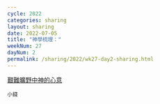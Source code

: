 ```yaml
---
cycle: 2022
categories: sharing
layout: sharing
date: 2022-07-05
title: "神學梳理："
weekNum: 27
dayNum: 2
permalink: /sharing/2022/wk27-day2-sharing.html
---
```


[艱難曠野中神的心意](https://eccseattle.github.io/media/sharing/2022/wk027/2022-07-05-bin.m4a)

`小錢`
